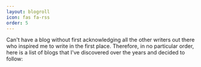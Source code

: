 ```yaml
---
layout: blogroll
icon: fas fa-rss
order: 5
---
```


Can't have a blog without first acknowledging all the other writers out there who inspired me to write in the first place.
Therefore, in no particular order, here is a list of blogs that I've discovered over the years and decided to follow:

